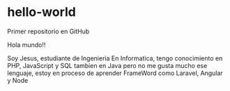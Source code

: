 # hello-world
Primer repositorio en GitHub

Hola mundo!!

Soy Jesus, estudiante de Ingenieria En Informatica, tengo conocimiento en PHP, JavaScript y SQL tambien en Java
pero no me gusta mucho ese lenguaje, estoy en proceso de aprender FrameWord como Laravel, Angular y Node
